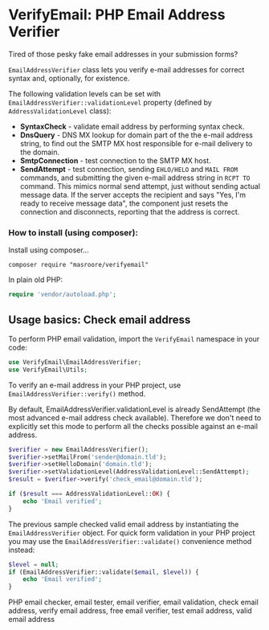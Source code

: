 # VerifyEmail: PHP Email Address Verifier

Tired of those pesky fake email addresses in your submission forms?

`EmailAddressVerifier` class lets you verify e-mail addresses for correct syntax and, optionally, for existence.

The following validation levels can be set with `EmailAddressVerifier::validationLevel` property (defined by `AddressValidationLevel` class):

- **SyntaxCheck** - validate email address by performing syntax check.
- **DnsQuery** - DNS MX lookup for domain part of the the e-mail address string, to find out the SMTP MX host responsible for e-mail delivery to the domain.
- **SmtpConnection** - test connection to the SMTP MX host.
- **SendAttempt** - test connection, sending `EHLO/HELO` and `MAIL FROM` commands, and submitting the given e-mail address string in `RCPT TO` command. This mimics normal send attempt, just without sending actual message data. If the server accepts the recipient and says "Yes, I'm ready to receive message data", the component just resets the connection and disconnects, reporting that the address is correct.

### How to install (using composer):
Install using composer...
```
composer require "masroore/verifyemail"
```

In plain old PHP:

```php
require 'vendor/autoload.php';
```

## Usage basics: Check email address 
To perform PHP email validation, import the `VerifyEmail` namespace in your code:

```php
use VerifyEmail\EmailAddressVerifier;
use VerifyEmail\Utils;
```

To verify an e-mail address in your PHP project, use `EmailAddressVerifier::verify()` method.

By default, EmailAddressVerifier.validationLevel is already SendAttempt (the most advanced e-mail address check available). Therefore we don't need to explicitly set this mode to perform all the checks possible against an e-mail address.

```php
$verifier = new EmailAddressVerifier();
$verifier->setMailFrom('sender@domain.tld');
$verifier->setHelloDomain('domain.tld');
$verifier->setValidationLevel(AddressValidationLevel::SendAttempt);
$result = $verifier->verify('check_email@domain.tld');

if ($result === AddressValidationLevel::OK) {
    echo 'Email verified';
}
```

The previous sample checked valid email address by instantiating the `EmailAddressVerifier` object. For quick form validation in your PHP project you may use the `EmailAddressVerifier::validate()` convenience method instead:  

```php
$level = null;
if (EmailAddressVerifier::validate($email, $level)) {
    echo 'Email verified';
}
```

PHP email checker, email tester, email verifier, email validation, check email address, verify email address, free email verifier, test email address, valid email address
